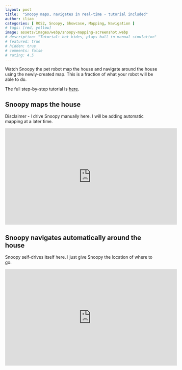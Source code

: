```yaml
---
layout: post
title:  "Snoopy maps, navigates in real-time - tutorial included"
author: iliao
categories: [ ROS2, Snoopy, Showcase, Mapping, Navigation ]
# tags: [red, yellow]
image: assets/images/webp/snoopy-mapping-screenshot.webp
# description: "Tutorial: bot hides, plays ball in manual simulation"
# featured: true
# hidden: true
# comments: false
# rating: 4.5
---
```

Watch Snoopy the pet robot map the house and navigate around the house using the newly-created map.
This is a fraction of what your robot will be able to do.

The full step-by-step tutorial is [here](https://kaia.ai/blog/real-time-mapping-navigation-tutorial/).

## Snoopy maps the house

Disclaimer - I drive Snoopy manually here. I will be adding automatic mapping at a later time.

<div class="text-center">
<iframe width="560" height="315" src="https://www.youtube.com/embed/_SHtXhIqhDg?si=gsVLMJAHR4GQwYD2" title="YouTube video player" frameborder="0" allow="accelerometer; autoplay; clipboard-write; encrypted-media; gyroscope; picture-in-picture; web-share" allowfullscreen></iframe>
</div>
<p></p>

## Snoopy navigates automatically around the house

Snoopy self-drives itself here. I just give Snoopy the location of where to go.

<div class="text-center">
<iframe width="560" height="315" src="https://www.youtube.com/embed/Pkl8GH2pfdA?si=DeZK4wG7MoH0Nw7c" title="YouTube video player" frameborder="0" allow="accelerometer; autoplay; clipboard-write; encrypted-media; gyroscope; picture-in-picture; web-share" allowfullscreen></iframe>
</div>

